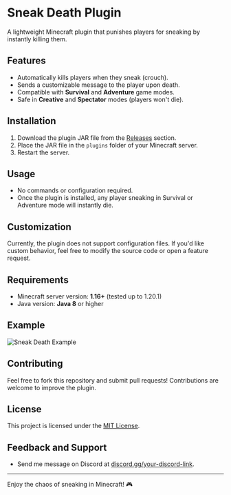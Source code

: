# Sneak Death Plugin

A lightweight Minecraft plugin that punishes players for sneaking by instantly killing them.

## Features
- Automatically kills players when they sneak (crouch).
- Sends a customizable message to the player upon death.
- Compatible with **Survival** and **Adventure** game modes.
- Safe in **Creative** and **Spectator** modes (players won't die).

## Installation
1. Download the plugin JAR file from the [Releases](https://github.com/Patpat200/sneak-death/releases/tag/plugin) section.
2. Place the JAR file in the `plugins` folder of your Minecraft server.
3. Restart the server.

## Usage
- No commands or configuration required.
- Once the plugin is installed, any player sneaking in Survival or Adventure mode will instantly die.

## Customization
Currently, the plugin does not support configuration files. If you'd like custom behavior, feel free to modify the source code or open a feature request.

## Requirements
- Minecraft server version: **1.16+** (tested up to 1.20.1)
- Java version: **Java 8** or higher

## Example
![Sneak Death Example](https://via.placeholder.com/800x400.png?text=Sneaking+Kills+Example)

## Contributing
Feel free to fork this repository and submit pull requests! Contributions are welcome to improve the plugin.

## License
This project is licensed under the [MIT License](LICENSE).

## Feedback and Support
- Send me message on Discord at [discord.gg/your-discord-link](https://discord.gg/ge8JxXxh).

---

Enjoy the chaos of sneaking in Minecraft! 🎮

